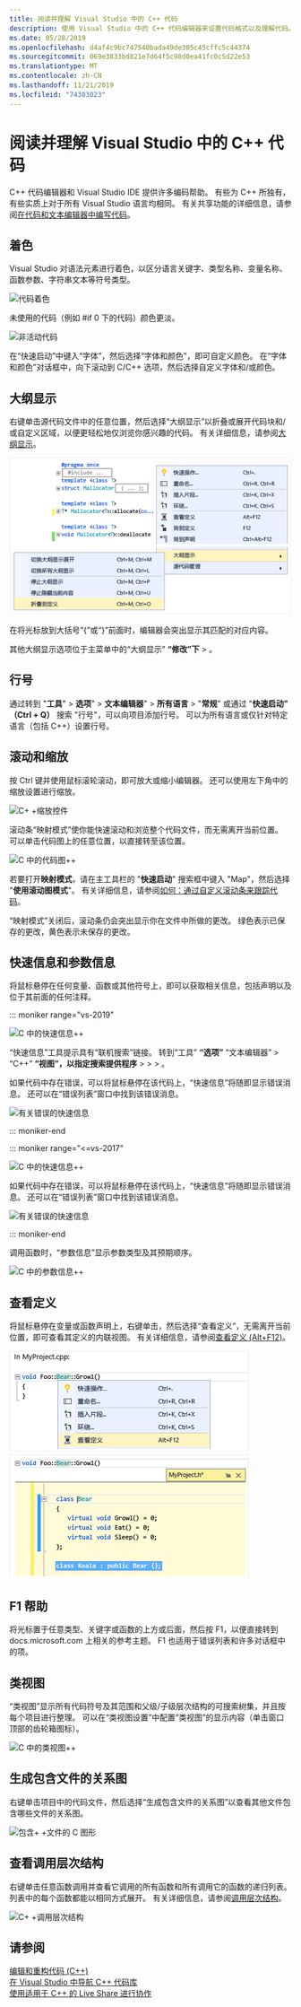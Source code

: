 ```yaml
---
title: 阅读并理解 Visual Studio 中的 C++ 代码
description: 使用 Visual Studio 中的 C++ 代码编辑器来设置代码格式以及理解代码。
ms.date: 05/28/2019
ms.openlocfilehash: d4af4c9bc747540bada49de305c45cffc5c44374
ms.sourcegitcommit: 069e3833bd821e7d64f5c98d0ea41fc0c5d22e53
ms.translationtype: MT
ms.contentlocale: zh-CN
ms.lasthandoff: 11/21/2019
ms.locfileid: "74303023"
---
```

# <a name="read-and-understand-c-code-in-visual-studio"></a>阅读并理解 Visual Studio 中的 C++ 代码

C++ 代码编辑器和 Visual Studio IDE 提供许多编码帮助。 有些为 C++ 所独有，有些实质上对于所有 Visual Studio 语言均相同。 有关共享功能的详细信息，请参阅[在代码和文本编辑器中编写代码](/visualstudio/ide/writing-code-in-the-code-and-text-editor)。  

## <a name="colorization"></a>着色

Visual Studio 对语法元素进行着色，以区分语言关键字、类型名称、变量名称、函数参数、字符串文本等符号类型。

![代码着色](../ide/media/code-outline-colorization.png "C++上色")

 未使用的代码（例如 #if 0 下的代码）颜色更淡。

 ![非活动代码](../ide/media/inactive-code-cpp.png "C++非活动代码")

在“快速启动”中键入“字体”，然后选择“字体和颜色”，即可自定义颜色。 在“字体和颜色”对话框中，向下滚动到 C/C++ 选项，然后选择自定义字体和/或颜色。

## <a name="outlining"></a>大纲显示

右键单击源代码文件中的任意位置，然后选择“大纲显示”以折叠或展开代码块和/或自定义区域，以便更轻松地仅浏览你感兴趣的代码。 有关详细信息，请参阅[大纲显示](/visualstudio/ide/outlining)。

![C&#43; &#43;大纲显示](../ide/media/vs2015_cpp_outlining.png "大纲显示")

在将光标放到大括号“{”或“}”前面时，编辑器会突出显示其匹配的对应内容。

其他大纲显示选项位于主菜单中的“大纲显示” **“修改”下** > 。

## <a name="line-numbers"></a>行号

通过转到 "**工具**" > **选项**" > **文本编辑器**" > **所有语言** > "**常规**" 或通过 "**快速启动" （Ctrl + Q）** 搜索 "行号"，可以向项目添加行号。 可以为所有语言或仅针对特定语言（包括 C++）设置行号。

## <a name="scroll-and-zoom"></a>滚动和缩放

按 Ctrl 键并使用鼠标滚轮滚动，即可放大或缩小编辑器。 还可以使用左下角中的缩放设置进行缩放。

![C&#43; &#43;缩放控件](../ide/media/zoom-control.png "缩放控件")

滚动条“映射模式”使你能快速滚动和浏览整个代码文件，而无需离开当前位置。 可以单击代码图上的任意位置，以直接转至该位置。

![C 中的代码图&#43;&#43;](../ide/media/vs2015-cpp-code-map.png "代码图")

若要打开**映射模式**，请在主工具栏的 "**快速启动**" 搜索框中键入 "Map"，然后选择 "**使用滚动图模式**"。 有关详细信息，请参阅[如何：通过自定义滚动条来跟踪代码](/visualstudio/ide/how-to-track-your-code-by-customizing-the-scrollbar)。

“映射模式”关闭后，滚动条仍会突出显示你在文件中所做的更改。 绿色表示已保存的更改，黄色表示未保存的更改。

## <a name="quick-info-and-parameter-info"></a>快速信息和参数信息

将鼠标悬停在任何变量、函数或其他符号上，即可以获取相关信息，包括声明以及位于其前面的任何注释。

::: moniker range="vs-2019"

![C 中的快速信息&#43;&#43;](../ide/media/quick-info-vs2019.png "快速信息")

“快速信息”工具提示具有“联机搜索”链接。 转到“工具” **“选项”** “文本编辑器” > “C++” **“视图”，以指定搜索提供程序** >  >  > 。 

如果代码中存在错误，可以将鼠标悬停在该代码上，“快速信息”将随即显示错误消息。 还可以在“错误列表”窗口中找到该错误消息。

![有关错误的快速信息](../ide/media/quickinfo-on-error.png "有关错误的快速信息")

::: moniker-end

::: moniker range="<=vs-2017"

![C 中的快速信息&#43;&#43;](../ide/media/quick-info.png "快速信息")

如果代码中存在错误，可以将鼠标悬停在该代码上，“快速信息”将随即显示错误消息。 还可以在“错误列表”窗口中找到该错误消息。

![有关错误的快速信息](../ide/media/quickinfo-on-error.png "有关错误的快速信息")

::: moniker-end

调用函数时，“参数信息”显示参数类型及其预期顺序。

![C 中的参数信息&#43;&#43;](../ide/media/parameter-info.png "参数信息")

## <a name="peek-definition"></a>查看定义

将鼠标悬停在变量或函数声明上，右键单击，然后选择“查看定义”，无需离开当前位置，即可查看其定义的内联视图。 有关详细信息，请参阅[查看定义 (Alt+F12)](/visualstudio/ide/how-to-view-and-edit-code-by-using-peek-definition-alt-plus-f12)。

![C&#43; &#43;速览定义](../ide/media/vs2015_cpp_peek_definition.png "vs2015_cpp_peek_definition")

##  <a name="f1-help"></a>F1 帮助

将光标置于任意类型、关键字或函数的上方或后面，然后按 F1，以便直接转到 docs.microsoft.com 上相关的参考主题。 F1 也适用于错误列表和许多对话框中的项。

## <a name="class-view"></a>类视图

“类视图”显示所有代码符号及其范围和父级/子级层次结构的可搜索树集，并且按每个项目进行整理。 可以在“类视图设置”中配置“类视图”的显示内容（单击窗口顶部的齿轮箱图标）。

![C 中的类视图&#43;&#43;](../ide/media/class-view.png "类视图")

## <a name="generate-graph-of-include-files"></a>生成包含文件的关系图

右键单击项目中的代码文件，然后选择“生成包含文件的关系图”以查看其他文件包含哪些文件的关系图。

![包含&#43; &#43;文件的 C 图形](../ide/media/vs2015_cpp_include_graph.png "vs2015_cpp_include_graph")

## <a name="view-call-hierarchy"></a>查看调用层次结构

右键单击任意函数调用并查看它调用的所有函数和所有调用它的函数的递归列表。 列表中的每个函数都能以相同方式展开。 有关详细信息，请参阅[调用层次结构](/visualstudio/ide/reference/call-hierarchy)。

![C&#43; &#43;调用层次结构](../ide/media/vs2015_cpp_call_hierarchy.png "vs2015_cpp_call_hierarchy")

## <a name="see-also"></a>请参阅

[编辑和重构代码 (C++)](writing-and-refactoring-code-cpp.md)</br>
[在 Visual Studio 中导航 C++ 代码库](navigate-code-cpp.md)</br>
[使用适用于 C++ 的 Live Share 进行协作](live-share-cpp.md)
